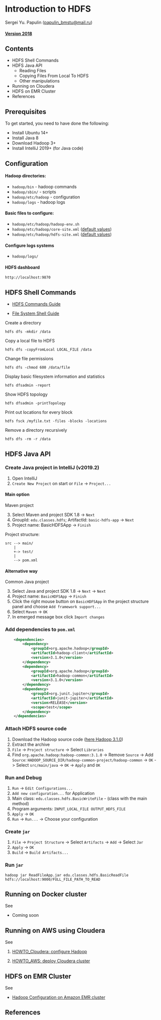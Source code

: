 # Introduction to HDFS
Sergei Yu. Papulin (papulin_bmstu@mail.ru)

#### [Version 2018](https://github.com/BigDataProcSystems/Hadoop/blob/2018/hdfs_basics.ipynb)

## Contents

- HDFS Shell Commands
- HDFS Java API
    - Reading Files
    - Copying Files From Local To HDFS
    - Other manipulations
- Running on Cloudera
- HDFS on EMR Cluster
- References

## Prerequisites

To get started, you need to have done the following:

- Install Ubuntu 14+
- Install Java 8
- Download Hadoop 3+
- Install IntelliJ 2019+ (for Java code)

## Configuration

#### Hadoop directories:

- `hadoop/bin` - hadoop commands
- `hadoop/sbin/` - scripts
- `hadoop/etc/hadoop` - configuration
- `hadoop/logs` - hadoop logs

#### Basic files to configure:

- `hadoop/etc/hadoop/hadoop-env.sh`
- `hadoop/etc/hadoop/core-site.xml` ([default values](https://hadoop.apache.org/docs/r3.1.2/hadoop-project-dist/hadoop-common/core-default.xml))
- `hadoop/etc/hadoop/hdfs-site.xml` ([default values](https://hadoop.apache.org/docs/r3.1.2/hadoop-project-dist/hadoop-hdfs/hdfs-default.xml))

#### Configure logs systems

- `hadoop/logs/`

#### HDFS dashboard

`http://localhost:9870`

## HDFS Shell Commands

- [HDFS Commands Guide](https://hadoop.apache.org/docs/r3.1.2/hadoop-project-dist/hadoop-hdfs/HDFSCommands.html)

- [File System Shell Guide](https://hadoop.apache.org/docs/current/hadoop-project-dist/hadoop-common/FileSystemShell.html)

Create a directory

`hdfs dfs -mkdir /data`

Copy a local file to HDFS

`hdfs dfs -copyFromLocal LOCAL_FILE /data`

Change file permissions

`hdfs dfs -chmod 600 /data/file`

Display basic filesystem information and statistics

`hdfs dfsadmin -report`

Show HDFS topology

`hdfs dfsadmin -printTopology`

Print out locations for every block

`hdfs fsck /myfile.txt -files -blocks -locations`

Remove a directory recursively

`hdfs dfs -rm -r /data`


## HDFS Java API

### Create Java project in IntelliJ (v2019.2)

1) Open IntelliJ
2) `Create New Project` on start or `File` -> `Project...`

#### Main option 
Maven project

3) Select Maven and project SDK 1.8 -> `Next`
4) GroupId: `edu.classes.hdfs`; ArtifactId: `basic-hdfs-app` -> `Next`
4) Project name: BasicHDFSApp -> `Finish`

Project structure:
```
src --> main/
    |
    +-> test/
    |
    --> pom.xml
```

#### Alternative way
Common Java project

3) Select Java and project SDK 1.8 -> `Next` -> `Next`
4) Project name: `BasicHDFSApp` -> `Finish`
5) Click the right mouse button on `BasicHDFSApp` in the project structure panel and choose `Add framework support...`
6) Select `Maven` -> `OK` 
7) In emerged message box click `Import changes`

### Add dependencies to `pom.xml`
```xml
    <dependencies>
        <dependency>
            <groupId>org.apache.hadoop</groupId>
            <artifactId>hadoop-client</artifactId>
            <version>3.1.0</version>
        </dependency>
        <dependency>
            <groupId>org.apache.hadoop</groupId>
            <artifactId>hadoop-common</artifactId>
            <version>3.1.0</version>
        </dependency>
        <dependency>
            <groupId>org.junit.jupiter</groupId>
            <artifactId>junit-jupiter</artifactId>
            <version>RELEASE</version>
            <scope>test</scope>
        </dependency>
    </dependencies>
```

### Attach HDFS source code

1) Download the Hadoop source code ([here Hadoop 3.1.0](https://archive.apache.org/dist/hadoop/core/hadoop-3.1.0/))
2) Extract the archive
3) `File` -> `Project structure` -> Select `Libraries`
4) Find `org.apache.hadoop:hadoop-common:3.1.0` -> Remove `Source` -> Add `Source`: `HADOOP_SOURCE_DIR/hadoop-common-project/hadoop-common` -> `OK` -> Select `src/main/java` -> `OK` -> `Apply` and `OK`

### Run and Debug

1) `Run` -> `Edit Configurations...`
2) `Add new configuration...` for Application
3) Main class: `edu.classes.hdfs.BasicWriteFile` - (class with the main method)
4) Program arguments: `INPUT_LOCAL_FILE OUTPUT_HDFS_FILE`
5) `Apply` -> `OK`
6) `Run` -> `Run...` -> Choose your configuration


### Create `jar`

1) `File` -> `Project Structure` -> Select `Artifacts` -> `Add` -> Select `Jar`
2) `Apply` -> `OK`
3) `Build` -> `Build Artifacts...`


### Run `jar`

`
hadoop jar ReadFileApp.jar edu.classes.hdfs.BasicReadFile hdfs://localhost:9000/FULL_FILE_PATH_TO_READ
`

## Running on Docker cluster

See

- Coming soon

## Running on AWS using Cloudera

See 

1. [HOWTO_Cloudera: configure Hadoop](https://github.com/BigDataProcSystems/HOWTO_Cloudera/blob/master/config_hadoop.ipynb)

2. [HOWTO_AWS: deploy Cloudera cluster](https://github.com/BigDataProcSystems/HOWTO_AWS/blob/master/deploy_cloudera_cluster.ipynb)

## HDFS on EMR Cluster

See

- [Hadoop Configuration on Amazon EMR cluster](https://github.com/BigDataProcSystems/HOWTO_AWS/blob/master/config_aws_emr_hadoop.ipynb)

## References
